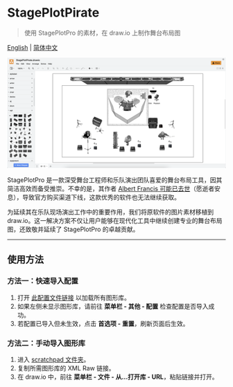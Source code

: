 # StagePlotPirate

> 使用 StagePlotPro 的素材，在 draw.io 上制作舞台布局图

[English](README.md) | [简体中文](README_CN.md)

![example](src/example.png)

StagePlotPro 是一款深受舞台工程师和乐队演出团队喜爱的舞台布局工具，因其简洁高效而备受推崇。不幸的是，其作者 [Albert Francis 可能已去世](https://www.reddit.com/r/livesound/comments/1700war/is_stageplotpro_dead/)（愿逝者安息），导致官方购买渠道下线，这款优秀的软件也无法继续获取。

为延续其在乐队现场演出工作中的重要作用，我们将原软件的图片素材移植到 draw.io。这一解决方案不仅让用户能够在现代化工具中继续创建专业的舞台布局图，还致敬并延续了 StagePlotPro 的卓越贡献。

---

## 使用方法

### 方法一：快速导入配置
1. 打开 [此配置文件链接](https://app.diagrams.net/?src=about#_CONFIG_zdjNboMwDAfwp+HaAxPqeaPaaYdK086TCS7xSj4WO6N9+wE97LIH+EsIOR+KfnLARDTHl6ZtR75Qna2vaim8yVCoCOs60Dw9N90248Ob5bWnWzvarn3db4WWwyTm61CVi0vRONrBpbCP9l5qTMt67c13o4nPc7KzFDJ+LMAX3QPPND6iQBL3QN06zflM496kyQ63MG+mtocAzdnTwGiqUtKCRjJRsDQNpIolcj5JwSKN/COOwUxfYJ5SA5aI0Qolf1fJYVsfijXZpxrFEUsl6/JgooTlufJ9SIXA9i2IgwMhPt8hRbEE9qELVTGzFWvgIo5mLFbmEY9UXFUVtOqZhSJYAc1zdVcwUloYrCYo3bJPEez4q0xgxyiVOMHtXWa6wqGsrKkCM92jeSyS0TCDvXSL/J0LutMDxXFz/vvDzErl5nj6BQ==) 以加载所有图形库。
2. 如果左侧未显示图形库，请前往 **菜单栏 - 其他 - 配置** 检查配置是否导入成功。
3. 若配置已导入但未生效，点击 **首选项 - 重置**，刷新页面后生效。

### 方法二：手动导入图形库
1. 进入 [scratchpad 文件夹](https://github.com/Chiunownow/StagePlotPirate/tree/main/scratchpad)。
2. 复制所需图形库的 XML Raw 链接。
3. 在 draw.io 中，前往 **菜单栏 - 文件 - 从…打开库 - URL**，粘贴链接并打开。